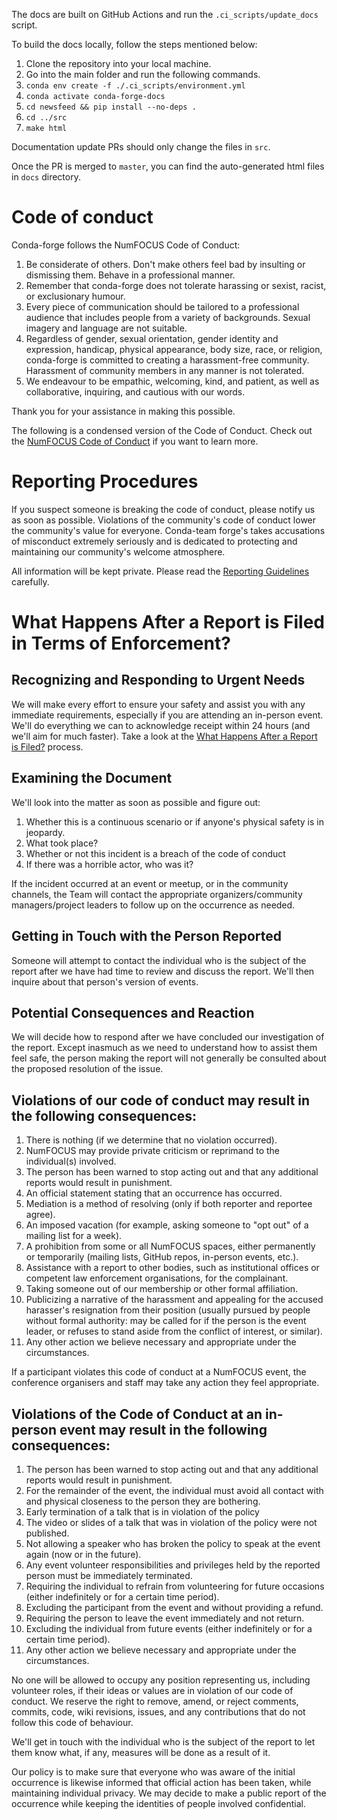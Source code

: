 The docs are built on GitHub Actions and run the ``.ci_scripts/update_docs`` script.

To build the docs locally, follow the steps mentioned below:
 1.  Clone the repository into your local machine.
 2.  Go into the main folder and run the following commands.  
 3. ``conda env create -f ./.ci_scripts/environment.yml``
 4. ``conda activate conda-forge-docs``
 5. ``cd newsfeed && pip install --no-deps .``
 6. ``cd ../src``
 7. ``make html``

Documentation update PRs should only change the files in ``src``. 

Once the PR is merged to ``master``, you can find the auto-generated html files in ``docs`` directory.


# Code of conduct

Conda-forge follows the NumFOCUS Code of Conduct:

1. Be considerate of others. Don't make others feel bad by insulting or dismissing them. Behave in a professional manner.
2. Remember that conda-forge does not tolerate harassing or sexist, racist, or exclusionary humour.
3. Every piece of communication should be tailored to a professional audience that includes people from a variety of backgrounds. Sexual imagery and language are not suitable.
4. Regardless of gender, sexual orientation, gender identity and expression, handicap, physical appearance, body size, race, or religion, conda-forge is committed to creating a harassment-free community. Harassment of community members in any manner is not tolerated.
5. We endeavour to be empathic, welcoming, kind, and patient, as well as collaborative, inquiring, and cautious with our words.

Thank you for your assistance in making this possible.

The following is a condensed version of the Code of Conduct. Check out the [NumFOCUS Code of Conduct](https://numfocus.org/code-of-conduct) if you want to learn more.

# Reporting Procedures

If you suspect someone is breaking the code of conduct, please notify us as soon as possible. Violations of the community's code of conduct lower the community's value for everyone. Conda-team forge's takes accusations of misconduct extremely seriously and is dedicated to protecting and maintaining our community's welcome atmosphere.

All information will be kept private. Please read the [Reporting Guidelines](https://numfocus.org/code-of-conduct#reporting-guidelines) carefully.


# What Happens After a Report is Filed in Terms of Enforcement?
## Recognizing and Responding to Urgent Needs

We will make every effort to ensure your safety and assist you with any immediate requirements, especially if you are attending an in-person event. We'll do everything we can to acknowledge receipt within 24 hours (and we'll aim for much faster). Take a look at the [What Happens After a Report is Filed?](https://numfocus.org/code-of-conduct#enforcement) process.
 
## Examining the Document

We'll look into the matter as soon as possible and figure out:

1. Whether this is a continuous scenario or if anyone's physical safety is in jeopardy.
2. What took place?
3. Whether or not this incident is a breach of the code of conduct
4. If there was a horrible actor, who was it?

If the incident occurred at an event or meetup, or in the community channels, the Team will contact the appropriate organizers/community managers/project leaders to follow up on the occurrence as needed.

## Getting in Touch with the Person Reported

Someone will attempt to contact the individual who is the subject of the report after we have had time to review and discuss the report. We'll then inquire about that person's version of events.

 
## Potential Consequences and Reaction

We will decide how to respond after we have concluded our investigation of the report. Except inasmuch as we need to understand how to assist them feel safe, the person making the report will not generally be consulted about the proposed resolution of the issue.

## Violations of our code of conduct may result in the following consequences:

1. There is nothing (if we determine that no violation occurred).
2. NumFOCUS may provide private criticism or reprimand to the individual(s) involved.
3. The person has been warned to stop acting out and that any additional reports would result in punishment.
4. An official statement stating that an occurrence has occurred.
5. Mediation is a method of resolving (only if both reporter and reportee agree).
6. An imposed vacation (for example, asking someone to "opt out" of a mailing list for a week).
7. A prohibition from some or all NumFOCUS spaces, either permanently or temporarily (mailing lists, GitHub repos, in-person events, etc.).
8. Assistance with a report to other bodies, such as institutional offices or competent law enforcement organisations, for the complainant.
9. Taking someone out of our membership or other formal affiliation.
10. Publicizing a narrative of the harassment and appealing for the accused harasser's resignation from their position (usually pursued by people without formal authority: may be called for if the person is the event leader, or refuses to stand aside from the conflict of interest, or similar).
11. Any other action we believe necessary and appropriate under the circumstances.

If a participant violates this code of conduct at a NumFOCUS event, the conference organisers and staff may take any action they feel appropriate.

## Violations of the Code of Conduct at an in-person event may result in the following consequences:

1. The person has been warned to stop acting out and that any additional reports would result in punishment.
2. For the remainder of the event, the individual must avoid all contact with and physical closeness to the person they are bothering.
3. Early termination of a talk that is in violation of the policy
4. The video or slides of a talk that was in violation of the policy were not published.
5. Not allowing a speaker who has broken the policy to speak at the event again (now or in the future).
6. Any event volunteer responsibilities and privileges held by the reported person must be immediately terminated.
7. Requiring the individual to refrain from volunteering for future occasions (either indefinitely or for a certain time period).
8. Excluding the participant from the event and without providing a refund.
9. Requiring the person to leave the event immediately and not return.
10. Excluding the individual from future events (either indefinitely or for a certain time period).
11. Any other action we believe necessary and appropriate under the circumstances.

No one will be allowed to occupy any position representing us, including volunteer roles, if their ideas or values are in violation of our code of conduct. We reserve the right to remove, amend, or reject comments, commits, code, wiki revisions, issues, and any contributions that do not follow this code of behaviour.

We'll get in touch with the individual who is the subject of the report to let them know what, if any, measures will be done as a result of it.

Our policy is to make sure that everyone who was aware of the initial occurrence is likewise informed that official action has been taken, while maintaining individual privacy. We may decide to make a public report of the occurrence while keeping the identities of people involved confidential.
